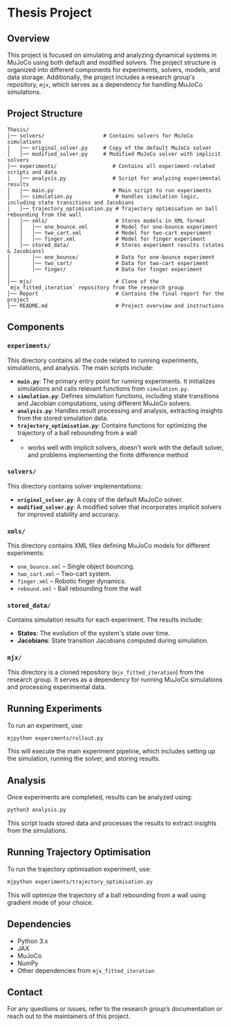 # Thesis Project

## Overview
This project is focused on simulating and analyzing dynamical systems in MuJoCo using both default and modified solvers. The project structure is organized into different components for experiments, solvers, models, and data storage. Additionally, the project includes a research group's repository, `mjx`, which serves as a dependency for handling MuJoCo simulations.

## Project Structure
```
Thesis/
│── solvers/                   # Contains solvers for MuJoCo simulations
│   │── original_solver.py     # Copy of the default MuJoCo solver
│   │── modified_solver.py     # Modified MuJoCo solver with implicit solvers
│── experiments/                  # Contains all experiment-related scripts and data
│   │── analysis.py               # Script for analyzing experimental results
│   │── main.py                   # Main script to run experiments
│   │── simulation.py              # Handles simulation logic, including state transitions and Jacobians
│   │── trajectory_optimisation.py # Trajectory optimisation on ball rebounding from the wall 
│   │── xmls/                      # Stores models in XML format
│   │   │── one_bounce.xml         # Model for one-bounce experiment
│   │   │── two_cart.xml           # Model for two-cart experiment
│   │   │── finger.xml             # Model for finger experiment
│   │── stored_data/               # Stores experiment results (states & Jacobians)
│       │── one_bounce/            # Data for one-bounce experiment
│       │── two_cart/              # Data for two-cart experiment
│       │── finger/                # Data for finger experiment
│
│── mjx/                           # Clone of the `mjx_fitted_iteration` repository from the research group
│── Report                         # Contains the final report for the project 
│── README.md                      # Project overview and instructions
```

## Components

### `experiments/`
This directory contains all the code related to running experiments, simulations, and analysis. The main scripts include:

- **`main.py`**: The primary entry point for running experiments. It initializes simulations and calls relevant functions from `simulation.py`.
- **`simulation.py`**: Defines simulation functions, including state transitions and Jacobian computations, using different MuJoCo solvers.
- **`analysis.py`**: Handles result processing and analysis, extracting insights from the stored simulation data.
- **`trajectory_optimisation.py`**: Contains functions for optimizing the trajectory of a ball rebounding from a wall 
- - works well with implicit solvers, doesn't work with the default solver, and problems implementing the finite difference method 

### `solvers/`
This directory contains solver implementations:
- **`original_solver.py`**: A copy of the default MuJoCo solver.
- **`modified_solver.py`**: A modified solver that incorporates implicit solvers for improved stability and accuracy.

### `xmls/`
This directory contains XML files defining MuJoCo models for different experiments:
- `one_bounce.xml` – Single object bouncing.
- `two_cart.xml` – Two-cart system.
- `finger.xml` – Robotic finger dynamics.
- `rebound.xml` - Ball rebounding from the wall

### `stored_data/`
Contains simulation results for each experiment. The results include:
- **States**: The evolution of the system's state over time.
- **Jacobians**: State transition Jacobians computed during simulation.

### `mjx/`
This directory is a cloned repository (`mjx_fitted_iteration`) from the research group. It serves as a dependency for running MuJoCo simulations and processing experimental data.

## Running Experiments
To run an experiment, use:
```sh
mjpython experiments/rollout.py
```
This will execute the main experiment pipeline, which includes setting up the simulation, running the solver, and storing results.

## Analysis
Once experiments are completed, results can be analyzed using:
```sh
python3 analysis.py
```
This script loads stored data and processes the results to extract insights from the simulations.

## Running Trajectory Optimisation
To run the trajectory optimisation experiment, use:
```sh
mjpython experiments/trajectory_optimisation.py
```
This will optimize the trajectory of a ball rebounding from a wall using gradient mode of your choice.

## Dependencies
- Python 3.x
- JAX
- MuJoCo
- NumPy
- Other dependencies from `mjx_fitted_iteration`

## Contact
For any questions or issues, refer to the research group’s documentation or reach out to the maintainers of this project.

